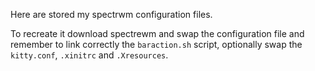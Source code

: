 Here are stored my spectrwm configuration files.

To recreate it download spectrewm and swap the configuration file and remember to link correctly the `baraction.sh` script, optionally swap the `kitty.conf`, `.xinitrc` and `.Xresources`.
